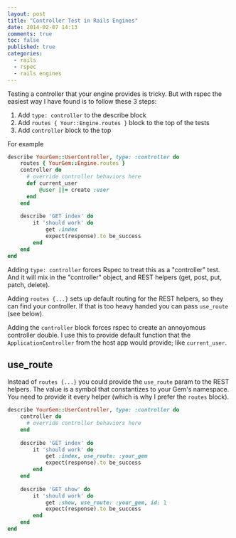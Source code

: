 ```yaml
---
layout: post
title: "Controller Test in Rails Engines"
date: 2014-02-07 14:13
comments: true
toc: false
published: true
categories: 
  - rails
  - rspec
  - rails engines
---
```


Testing a controller that your engine provides is tricky.  But with rspec the easiest way I have found is to follow these 3 steps:

1. Add `type: controller` to the describe block
1. Add `routes { Your::Engine.routes }` block to the top of the tests
1. Add `controller` block to the top

<!-- more -->

For example

```ruby
describe YourGem::UserController, type: :controller do
    routes { YourGem::Engine.routes }
    controller do
      # override controller behaviors here
      def current_user
          @user ||= create :user
      end
    end
    
    describe 'GET index' do
        it 'should work' do
            get :index
            expect(response).to be_success
        end
    end
end
```

Adding `type: controller` forces Rspec to treat this as a "controller" test.  And it will mix in the "controller" object, and REST helpers (get, post, put, patch, delete).

Adding `routes {...}` sets up default routing for the REST helpers, so they can find your controller.  If that is too heavy handed you can pass `use_route` (see below).

Adding the `controller` block forces rspec to create an annoyomous controller double.  I use this to provide default function that the `ApplicationController` from the host app would provide; like `current_user`.

## use_route

Instead of `routes {...}` you could provide the `use_route` param to the REST helpers.  The value is a symbol that constantizes to your Gem's namespace.  You need to provide it every helper (which is why I prefer the `routes` block).

```ruby
describe YourGem::UserController, type: :controller do
    controller do
      # override controller behaviors here
    end
    
    describe 'GET index' do
        it 'should work' do
            get :index, use_route: :your_gem
            expect(response).to be_success
        end
    end
    
    describe 'GET show' do
        it 'should work' do
            get :show, use_route: :your_gem, id: 1
            expect(response).to be_success
        end
    end
end
```

